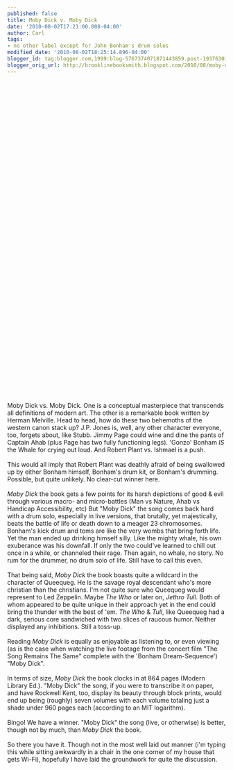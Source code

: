 ```yaml
---
published: false
title: Moby Dick v. Moby Dick
date: '2010-08-02T17:21:00.008-04:00'
author: Carl
tags:
- no other label except for John Bonham's drum solos
modified_date: '2010-08-02T18:25:14.896-04:00'
blogger_id: tag:blogger.com,1999:blog-5767374071871443859.post-1937630132032599639
blogger_orig_url: http://brooklinebooksmith.blogspot.com/2010/08/moby-dick-v-moby-dick.html
---
```


<object width="425" height="344"><param name="movie" value="http://www.youtube.com/v/qY9Lbe2ClH4&amp;hl=en_US&amp;fs=1?color1=0x2b405b&amp;color2=0x6b8ab6"></param><param name="allowFullScreen" value="true"></param><param name="allowscriptaccess" value="always"></param><embed src="http://www.youtube.com/v/qY9Lbe2ClH4&amp;hl=en_US&amp;fs=1?color1=0x2b405b&amp;color2=0x6b8ab6" type="application/x-shockwave-flash" allowscriptaccess="always" allowfullscreen="true" width="425" height="344"></embed></object><br /><br /><object width="425" height="344"><param name="movie" value="http://www.youtube.com/v/37ZhhTDxao0&amp;hl=en_US&amp;fs=1?color1=0x2b405b&amp;color2=0x6b8ab6"></param><param name="allowFullScreen" value="true"></param><param name="allowscriptaccess" value="always"></param><embed src="http://www.youtube.com/v/37ZhhTDxao0&amp;hl=en_US&amp;fs=1?color1=0x2b405b&amp;color2=0x6b8ab6" type="application/x-shockwave-flash" allowscriptaccess="always" allowfullscreen="true" width="425" height="344"></embed></object><br /><br /><br />Moby Dick vs. Moby Dick. One is a conceptual masterpiece that transcends all definitions of modern art. The other is a remarkable book written by Herman Melville. Head to head, how do these two behemoths of the western canon stack up? J.P. Jones is, well, any other character everyone, too, forgets about, like Stubb. Jimmy Page could wine and dine the pants of Captain Ahab (plus Page has two fully functioning legs). 'Gonzo' Bonham <i>IS</i> the Whale for crying out loud. And Robert Plant vs. Ishmael is a push.<br /><br />This would all imply that Robert Plant was deathly afraid of being swallowed up by either Bonham himself, Bonham's drum kit, or Bonham's drumming. Possible, but quite unlikely. No clear-cut winner here.<br /><br /> <i>Moby Dick</i> the book gets a few points for its harsh depictions of good & evil through various macro- and micro-battles (Man vs Nature, Ahab vs Handicap Accessibility, etc) But "Moby Dick" the song comes back hard with a drum solo, especially in live versions, that brutally, yet majestically, beats the battle of life or death down to a meager 23 chromosomes. Bonham's kick drum and toms are like the very wombs that bring forth life. Yet the man ended up drinking himself silly. Like the mighty whale, his own exuberance was his downfall. If only the two could've learned to chill out once in a while, or channeled their rage. Then again, no whale, no story. No rum for the drummer, no drum solo of life. Still have to call this even.<br /><br />That being said, <i>Moby Dick</i> the book boasts quite a wildcard in the character of Queequeg. He is the savage royal descendant who's more christian than the christians. I'm not quite sure who Queequeg would represent to Led Zeppelin. Maybe <i>The Who</i> or later on, <i>Jethro Tull</i>. Both of whom appeared to be quite unique in their approach yet in the end could bring the thunder with the best of 'em. <i>The Who</i> & <i>Tull</i>, like Queequeg had a dark, serious core sandwiched with two slices of raucous humor. Neither displayed any inhibitions. Still a toss-up.<br /><br />Reading <i>Moby Dick</i> is equally as enjoyable as listening to, or even viewing (as is the case when watching the live footage from the concert film "The Song Remains The Same" complete with the 'Bonham Dream-Sequence') "Moby Dick".  <br /><br />In terms of size, <i>Moby Dick</i> the book clocks in at 864 pages (Modern Library Ed.).  "Moby Dick" the song, if you were to transcribe it on paper, and have Rockwell Kent, too, display its beauty through block prints, would end up being (roughly) seven volumes with each volume totaling just a shade under 960 pages each (according to an MIT logarithm). <br /><br />Bingo! We have a winner. "Moby Dick" the song (live, or otherwise) is better, though not by much, than <i>Moby Dick</i> the book.<br /><br />So there you have it. Though not in the most well laid out manner (i'm typing this while sitting awkwardly in a chair in the one corner of my house that gets Wi-Fi), hopefully I have laid the groundwork for quite the discussion.